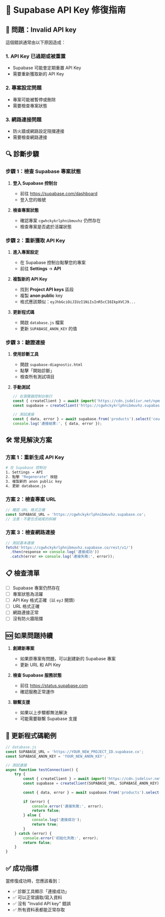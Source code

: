 # 🔧 Supabase API Key 修復指南

## 🚨 問題：Invalid API key

這個錯誤通常由以下原因造成：

### 1. **API Key 已過期或被重置**
- Supabase 可能會定期重置 API Key
- 需要重新獲取新的 API Key

### 2. **專案設定問題**
- 專案可能被暫停或刪除
- 需要檢查專案狀態

### 3. **網路連接問題**
- 防火牆或網路設定阻擋連接
- 需要檢查網路連接

## 🔍 診斷步驟

### 步驟 1：檢查 Supabase 專案狀態

1. **登入 Supabase 控制台**
   - 前往 https://supabase.com/dashboard
   - 登入您的帳號

2. **檢查專案狀態**
   - 確認專案 `cgwhckykrlphnibmuvhz` 仍然存在
   - 檢查專案是否處於活躍狀態

### 步驟 2：重新獲取 API Key

1. **進入專案設定**
   - 在 Supabase 控制台點擊您的專案
   - 前往 **Settings** → **API**

2. **複製新的 API Key**
   - 找到 **Project API keys** 區段
   - 複製 **anon public** key
   - 格式應該類似：`eyJhbGciOiJIUzI1NiIsInR5cCI6IkpXVCJ9...`

3. **更新程式碼**
   - 開啟 `database.js` 檔案
   - 更新 `SUPABASE_ANON_KEY` 的值

### 步驟 3：驗證連接

1. **使用診斷工具**
   - 開啟 `supabase-diagnostic.html`
   - 點擊「開始診斷」
   - 檢查所有測試項目

2. **手動測試**
   ```javascript
   // 在瀏覽器控制台執行
   const { createClient } = await import('https://cdn.jsdelivr.net/npm/@supabase/supabase-js@2/+esm');
   const supabase = createClient('https://cgwhckykrlphnibmuvhz.supabase.co', 'YOUR_NEW_API_KEY');
   
   // 測試連接
   const { data, error } = await supabase.from('products').select('count').limit(1);
   console.log('連接結果:', { data, error });
   ```

## 🛠️ 常見解決方案

### 方案 1：重新生成 API Key
```bash
# 在 Supabase 控制台
1. Settings → API
2. 點擊 "Regenerate" 按鈕
3. 複製新的 anon public key
4. 更新 database.js
```

### 方案 2：檢查專案 URL
```javascript
// 確認 URL 格式正確
const SUPABASE_URL = 'https://cgwhckykrlphnibmuvhz.supabase.co';
// 注意：不要包含結尾的斜線
```

### 方案 3：檢查網路連接
```javascript
// 測試基本連接
fetch('https://cgwhckykrlphnibmuvhz.supabase.co/rest/v1/')
  .then(response => console.log('連接成功'))
  .catch(error => console.log('連接失敗:', error));
```

## 📋 檢查清單

- [ ] Supabase 專案仍然存在
- [ ] 專案狀態為活躍
- [ ] API Key 格式正確（以 `eyJ` 開頭）
- [ ] URL 格式正確
- [ ] 網路連接正常
- [ ] 沒有防火牆阻擋

## 🆘 如果問題持續

1. **創建新專案**
   - 如果原專案有問題，可以創建新的 Supabase 專案
   - 更新 URL 和 API Key

2. **檢查 Supabase 服務狀態**
   - 前往 https://status.supabase.com
   - 確認服務正常運作

3. **聯繫支援**
   - 如果以上步驟都無法解決
   - 可能需要聯繫 Supabase 支援

## 🔄 更新程式碼範例

```javascript
// database.js
const SUPABASE_URL = 'https://YOUR_NEW_PROJECT_ID.supabase.co';
const SUPABASE_ANON_KEY = 'YOUR_NEW_ANON_KEY';

// 測試連接
async function testConnection() {
    try {
        const { createClient } = await import('https://cdn.jsdelivr.net/npm/@supabase/supabase-js@2/+esm');
        const supabase = createClient(SUPABASE_URL, SUPABASE_ANON_KEY);
        
        const { data, error } = await supabase.from('products').select('count').limit(1);
        
        if (error) {
            console.error('連接失敗:', error);
            return false;
        } else {
            console.log('連接成功');
            return true;
        }
    } catch (error) {
        console.error('初始化失敗:', error);
        return false;
    }
}
```

## ✅ 成功指標

當修復成功時，您應該看到：
- ✅ 診斷工具顯示「連接成功」
- ✅ 可以正常讀取/寫入資料
- ✅ 沒有 "Invalid API key" 錯誤
- ✅ 所有資料表都能正常存取 